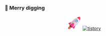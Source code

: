 ### 🧦 Merry digging


<p align="center"><img src="https://raw.githubusercontent.com/yoong-saks/git-main/main/tistory/rocket_1f680.png" style="height: 46px;"/>
<a href="https://flannelsocks.tistory.com/" target=_blank rel=noopener noreferrer style="cursor: pointer;"><img alt="tistory" src="https://user-images.githubusercontent.com/76584961/216338770-66ee5516-a55d-4526-a5b0-386995b215ea.png" style="height: 40px"></a> 
</p>
